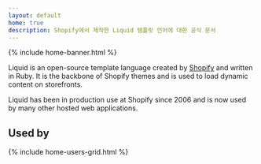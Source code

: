```yaml
---
layout: default
home: true
description: Shopify에서 제작한 Liquid 템플릿 언어에 대한 공식 문서
---
```


{% include home-banner.html %}

Liquid is an open-source template language created by [Shopify](https://www.shopify.com) and written in Ruby. It is the backbone of Shopify themes and is used to load dynamic content on storefronts.

Liquid has been in production use at Shopify since 2006 and is now used by many other hosted web applications.

## Used by

{% include home-users-grid.html %}

